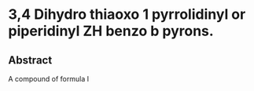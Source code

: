 # 3,4 Dihydro thiaoxo 1 pyrrolidinyl or piperidinyl ZH benzo b pyrons.

## Abstract
A compound of formula I